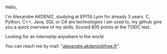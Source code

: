 Hello,

I'm Alexandre AKDENIZ, studying at EPITA Lyon for already 3 years.
C, Python, C++, Java, SQL or C# are technologies I am used to, my github give you a quick overview of my skills.
Scored 805 points at the TOEIC test.

Looking for an internship anywhere in the world.

You can reach me by mail: "alexandre.akdeniz@free.fr".
